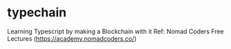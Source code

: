# typechain
Learning Typescript by making a Blockchain with it
Ref: Nomad Coders Free Lectures (https://academy.nomadcoders.co/)

